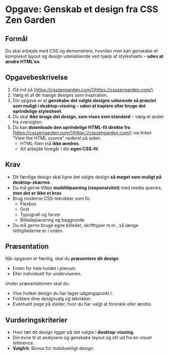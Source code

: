 # Opgave: Genskab et design fra CSS Zen Garden

## Formål

Du skal arbejde med CSS og demonstrere, hvordan man kan genskabe et komplekst layout og design udelukkende ved hjælp af stylesheets – **uden at ændre HTML'en**.

## Opgavebeskrivelse

1. Gå ind på [https://csszengarden.com/](https://csszengarden.com/).
2. Vælg ét af de mange designs som inspiration.
3. Din opgave er at **genskabe det valgte designs udseende så præcist som muligt i desktop-visning** – **uden at kopiere eller bruge det oprindelige stylesheet**.
4. Du skal **ikke bruge det design, som vises som standard** – vælg et andet fra oversigten.
5. Du kan **downloade den oprindelige HTML-fil direkte fra** [https://csszengarden.com/](https://csszengarden.com/) via linket “View the HTML source” nederst på siden.  
   - HTML-filen må **ikke ændres**.  
   - Alt arbejde foregår i din **egen CSS-fil**.

## Krav

- Dit færdige design skal ligne det valgte design **så meget som muligt på desktop-skærme**.
- Du må gerne tilføje **mobiltilpasning (responsivitet)** med media queries, **men det er ikke et krav**.
- Brug moderne CSS-teknikker som fx:
  - Flexbox
  - Grid
  - Typografi og farver
  - Billedeplacering og baggrunde
- Du må gerne bruge egne billeder, skrifttyper m.m., så længe rettighederne er i orden.

## Præsentation

Når opgaven er færdig, skal du **præsentere dit design**:
- Enten for hele holdet i plenum.
- Eller individuelt for underviseren.

Under præsentationen skal du:
- Vise hvilket design du har taget udgangspunkt i.
- Forklare dine designvalg og teknikker.
- Eventuelt pege på steder, hvor du har valgt at forenkle eller ændre.

## Vurderingskriterier

- Hvor tæt dit design ligger på det valgte i **desktop-visning**.
- Din evne til at analysere og genskabe layout og stil ud fra en visuel reference.
- **Valgfrit**: Bonus for mobilvenligt design.

